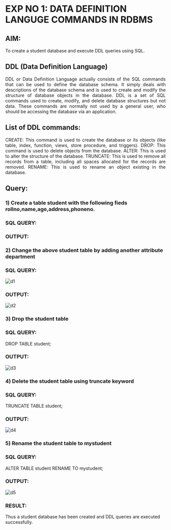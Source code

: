 # EXP NO 1: DATA DEFINITION LANGUGE COMMANDS IN RDBMS

## AIM:
To create a student database and execute DDL queries using SQL.


## DDL (Data Definition Language)
<div align="justify">
DDL or Data Definition Language actually consists of the SQL commands that can be used to define the database schema. It simply deals with descriptions of the database schema and is used to create and modify the structure of database objects in the database. DDL is a set of SQL commands used to create, modify, and delete database structures but not data. These commands are normally not used by a general user, who should be accessing the database via an application.
</div>
 
## List of DDL commands: 
<div align="justify">
CREATE: This command is used to create the database or its objects (like table, index, function, views, store procedure, and triggers).
DROP: This command is used to delete objects from the database.
ALTER: This is used to alter the structure of the database.
TRUNCATE: This is used to remove all records from a table, including all spaces allocated for the records are removed.
RENAME: This is used to rename an object existing in the database.
</div>

## Query:
### 1) Create a table student with the following fieds rollno,name,age,address,phoneno.

### SQL QUERY: 





### OUTPUT:

### 2) Change the above student table by adding another attribute department

### SQL QUERY: 
![d1](https://github.com/21005688/G2_DBMS/assets/94747031/84c0eaff-ec84-4650-81c2-9cadadcd9495)

### OUTPUT:
![d2](https://github.com/21005688/G2_DBMS/assets/94747031/50e84924-40e2-47f7-9c6e-1f98a4288777)


### 3) Drop the student table

### SQL QUERY: 
DROP TABLE student;


### OUTPUT:

![d3](https://github.com/21005688/G2_DBMS/assets/94747031/9ac19bf2-2b6e-498a-8b95-44c11b7d0af8)


### 4) Delete the student table using truncate keyword

### SQL QUERY: 
TRUNCATE TABLE student;


### OUTPUT:

![d4](https://github.com/21005688/G2_DBMS/assets/94747031/bdf35f6e-751b-46dc-b789-c45f1ea914ae)



### 5) Rename the student table to mystudent

### SQL QUERY: 
ALTER TABLE student RENAME TO mystudent;


### OUTPUT:
![d5](https://github.com/21005688/G2_DBMS/assets/94747031/1a1ec98a-48d0-4505-b21c-bb6cdcf1cddd)


### RESULT:
Thus a student database has been created and DDL queries are executed successfully.
